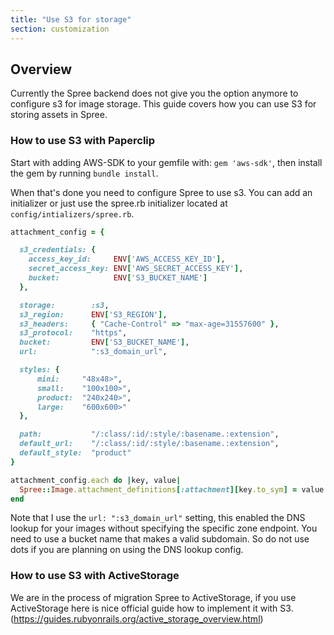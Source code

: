 ```yaml
---
title: "Use S3 for storage"
section: customization
---
```


## Overview

Currently the Spree backend does not give you the option anymore to configure s3 for image storage.
This guide covers how you can use S3 for storing assets in Spree.

### How to use S3 with Paperclip

Start with adding AWS-SDK to your gemfile with:  `gem 'aws-sdk'`, then install the gem by running `bundle install`.

When that's done you need to configure Spree to use s3. You can add an initializer or just use the spree.rb initializer located at `config/intializers/spree.rb`.

```ruby
attachment_config = {

  s3_credentials: {
    access_key_id:     ENV['AWS_ACCESS_KEY_ID'],
    secret_access_key: ENV['AWS_SECRET_ACCESS_KEY'],
    bucket:            ENV['S3_BUCKET_NAME']
  },

  storage:        :s3,
  s3_region:      ENV['S3_REGION'],
  s3_headers:     { "Cache-Control" => "max-age=31557600" },
  s3_protocol:    "https",
  bucket:         ENV['S3_BUCKET_NAME'],
  url:            ":s3_domain_url",

  styles: {
      mini:     "48x48>",
      small:    "100x100>",
      product:  "240x240>",
      large:    "600x600>"
  },

  path:           "/:class/:id/:style/:basename.:extension",
  default_url:    "/:class/:id/:style/:basename.:extension",
  default_style:  "product"
}

attachment_config.each do |key, value|
  Spree::Image.attachment_definitions[:attachment][key.to_sym] = value
end

```
Note that I use the `url: ":s3_domain_url"` setting, this enabled the DNS lookup for your images without specifying the specific zone endpoint. You need to use a bucket name that makes a valid subdomain. So do not use dots if you are planning on using the DNS lookup config.

### How to use S3 with ActiveStorage

We are in the process of migration Spree to ActiveStorage, if you use ActiveStorage here is nice official guide how to implement it with S3.
(https://guides.rubyonrails.org/active_storage_overview.html)
